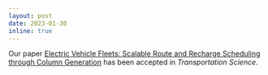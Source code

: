 ```yaml
---
layout: post
date: 2023-01-30
inline: true
---
```


Our paper [Electric Vehicle Fleets: Scalable Route and
Recharge Scheduling through Column Generation](https://arxiv.org/pdf/2104.03823.pdf) has been accepted in *Transportation Science*.